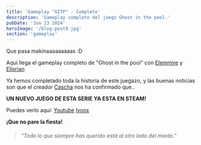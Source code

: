 ```yaml
---
title: 'Gameplay "GITP" - Completo'
description: 'Gameplay completo del juego Ghost in the pool.'
pubDate: 'Jun 23 2024'
heroImage: '/blog-post9.jpg'
section: 'gameplay'
---
```


Que pasa makinaaaaaaaaas :D

Aqui llega el gameplay completo de "Ghost in the pool" con <a href="https://www.instagram.com/elemmire1988?utm_source=qr&igsh=MWgwcm84ZmxwaDVmYQ%3D%3D" target="_blank">Elemmire</a> y <a href="https://www.youtube.com/@ellorian_audiolibros" target="_blank">Ellorian</a> 

Ya hemos completado toda la historia de este juegazo, y las buenas noticias son que el creador <a href="https://www.cascha-games.com" target="_blank">Cascha</a> nos ha confirmado que.. 

**UN NUEVO JUEGO DE ESTA SERIE YA ESTA EN STEAM!**

Puedes verlo aquí:
<a href="https://www.youtube.com/watch?v=GiHhuTIcsM0" target="_blank">Youtube</a>
<a href="https://go.ivoox.com/rf/130715917" target="_blank">Ivoox</a>


**¡Que no pare la fiesta!**

> ###### "Todo lo que siempre has querido está al otro lado del miedo."

